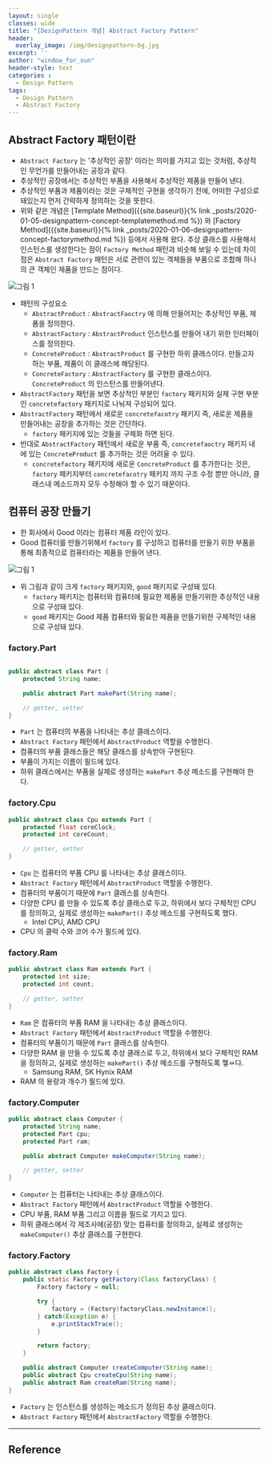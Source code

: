 ```yaml
--- 
layout: single
classes: wide
title: "[DesignPattern 개념] Abstract Factory Pattern"
header:
  overlay_image: /img/designpattern-bg.jpg
excerpt: ''
author: "window_for_sun"
header-style: text
categories :
  - Design Pattern
tags:
  - Design Pattern
  - Abstract Factory
---  
```



## Abstract Factory 패턴이란
- `Abstract Factory` 는 '추상적인 공장' 이라는 의미를 가지고 있는 것처럼, 추상적인 무언가를 만들어내는 공장과 같다.
- 추상적인 공장에서는 추상적인 부품을 사용해서 추상적인 제품을 만들어 낸다.
- 추상적인 부품과 제품이라는 것은 구체적인 구현을 생각하기 전에, 어떠한 구성으로 돼있는지 먼저 간략하게 정의하는 것을 뜻한다.
- 위와 같은 개념은 
[Template Method]({{site.baseurl}}{% link _posts/2020-01-05-designpattern-concept-templatemethod.md %})
와 
[Factory Method]({{site.baseurl}}{% link _posts/2020-01-06-designpattern-concept-factorymethod.md %}) 
등에서 사용해 왔다. 추상 클래스를 사용해서 인스턴스를 생성한다는 점이 `Factory Method` 패턴과 비슷해 보일 수 있는데 차이점은 `Abstract Factory` 패턴은 서로 관련이 있는 객체들을 부품으로 조합해 하나의 큰 객체인 제품을 만드는 점이다.

![그림 1]({{site.baseurl}}/img/designpattern/2/concept_abstractfactory_1.png)

- 패턴의 구성요소
	- `AbstractProduct` : `AbstractFaoctry` 에 의해 만들어지는 추상적인 부품, 제폼을 정의한다.
	- `AbstractFactory` : `AbstractProduct` 인스턴스를 만들어 내기 위한 인터페이스를 정의한다.
	- `ConcreteProduct` : `AbstractProduct` 를 구현한 하위 클래스이다. 만들고자하는 부품, 제품이 이 클래스에 해당된다.
	- `ConcreteFactory` : `AbstractFactory` 를 구현한 클래스이다. `ConcreteProduct` 의 인스턴스를 만들어낸다.
- `AbstractFactory` 패턴을 보면 추상적인 부분인 `factory` 패키지와 실제 구현 부분인 `concretefactory` 패키지로 나눠져 구성되어 있다.
- `AbstractFactory` 패턴에서 새로운 `concretefacotry` 패키지 즉, 새로운 제품을 만들어내는 공장을 추가하는 것은 간단하다.
	- `factory` 패키지에 있는 것들을 구체화 하면 된다.
- 반대로 `AbstractFactory` 패턴에서 새로운 부품 즉, `concretefaoctry` 패키지 내에 있는 `ConcreteProduct` 를 추가하는 것은 어려울 수 있다.
	- `concretefactory` 패키지에 새로운 `ConcreteProduct` 를 추가한다는 것은, `factory` 패키지부터 `concretefacotry` 패키지 까지 구조 수정 뿐만 아니라, 클래스내 메소드까지 모두 수정해야 할 수 있기 때문이다.


## 컴퓨터 공장 만들기
- 한 회사에서 Good 이라는 컴퓨터 제품 라인이 있다.
- Good 컴퓨터를 만들기위해서 `factory` 를 구성하고 컴퓨터를 만들기 위한 부품을 통해 최종적으로 컴퓨터라는 제품을 만들어 낸다.


![그림 1]({{site.baseurl}}/img/designpattern/2/concept_abstractfactory_2.png)

- 위 그림과 같이 크게 `factory` 패키지와, `good` 패키지로 구성돼 있다.
	- `factory` 패키지는 컴퓨터와 컴퓨터에 필요한 제품을 만들기위한 추상적인 내용으로 구성돼 있다.
	- `good` 패키지는 Good 제품 컴퓨터와 필요한 제품을 만들기위한 구체적인 내용으로 구성돼 있다.

### factory.Part

```java

public abstract class Part {
    protected String name;

    public abstract Part makePart(String name);

	// getter, setter
}
```  

- `Part` 는 컴퓨터의 부품을 나타내는 추상 클래스이다.
- `Abstract Factory` 패턴에서 `AbstractProduct` 역할을 수행한다.
- 컴퓨터의 부품 클래스들은 해당 클래스를 상속받아 구현된다.
- 부품이 가지는 이름이 필드에 있다.
- 하위 클래스에서는 부품을 실제로 생성하는 `makePart` 추상 메소드를 구현해야 한다.

### factory.Cpu

```java
public abstract class Cpu extends Part {
    protected float coreClock;
    protected int coreCount;

	// getter, setter
}
```  

- `Cpu` 는 컴퓨터의 부품 CPU 를 나타내는 추상 클래스이다.
- `Abstract Factory` 패턴에서 `AbstractProduct` 역할을 수행한다.
- 컴퓨터의 부품이기 때문에 `Part` 클래스를 상속한다.
- 다양한 CPU 를 만들 수 있도록 추상 클래스로 두고, 하위에서 보다 구체적인 CPU 를 정의하고, 실제로 생성하는 `makePart()` 추상 메소드를 구현하도록 했다.
	- Intel CPU, AMD CPU
- CPU 의 클럭 수와 코어 수가 필드에 있다.

### factory.Ram

```java
public abstract class Ram extends Part {
    protected int size;
    protected int count;

	// getter, setter
}
```  

- `Ram` 은 컴퓨터의 부품 RAM 을 나타내는 추상 클래스이다.
- `Abstract Factory` 패턴에서 `AbstractProduct` 역할을 수행한다.
- 컴퓨터의 부품이기 때문에 `Part` 클래스를 상속한다.
- 다양한 RAM 을 만들 수 있도록 추상 클래스로 두고, 하위에서 보다 구체적인 RAM 을 정의하고, 실제로 생성하는 `makePart()` 추상 메소드를 구형하도록 햏ㅆ다.
	- Samsung RAM, SK Hynix RAM
- RAM 의 용량과 개수가 필드에 있다.

### factory.Computer

```java
public abstract class Computer {
    protected String name;
    protected Part cpu;
    protected Part ram;

    public abstract Computer makeComputer(String name);

	// getter, setter
}
```  

- `Computer` 는 컴퓨터는 나타내는 추상 클래스이다.
- `Abstract Factory` 패턴에서 `AbstractProduct` 역할을 수행한다.
- CPU 부품, RAM 부품 그리고 이름을 필드로 가지고 있다.
- 하위 클래스에서 각 제조사에(공장) 맞는 컴퓨터를 정의하고, 실제로 생성하는 `makeComputer()` 추상 클래스를 구현한다.

### factory.Factory

```java
public abstract class Factory {
    public static Factory getFactory(Class factoryClass) {
        Factory factory = null;

        try {
            factory = (Factory)factoryClass.newInstance();
        } catch(Exception e) {
            e.printStackTrace();
        }

        return factory;
    }

    public abstract Computer createComputer(String name);
    public abstract Cpu createCpu(String name);
    public abstract Ram createRam(String name);
}
```  

- `Factory` 는 인스턴스를 생성하는 메소드가 정의된 추상 클래스이다.
- `Abstract Factory` 패턴에서 `AbstractFactory` 역할을 수행한다.

---
## Reference

	